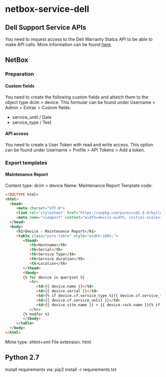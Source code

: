 # netbox-service-dell
## Dell Support Service APIs
You need to request access to the Dell Warranty Status API to be able to make API calls. More information can be found [here](https://techdirect.dell.com/portal.30/Login.aspx).
## NetBox
### Preparation
#### Custom fields
You need to create the following custom fields and attatch them to the object type dcim > device. This formular can be found under Username > Admin > Extras > Custom fields.
* service_until / Date
* service_type / Text
#### API access
You need to create a User Token with read and write access. This option can be found under Username > Profile > API Tokens > Add a token.
### Export templates
#### Maintenance Report
Content type: dcim > device
Name: Maintenance Report
Template code:
```html
<!DOCTYPE html>
<html>
  <head>
	 <meta charset="UTF-8">
	 <link rel="stylesheet" href="https://unpkg.com/purecss@1.0.0/build/pure-min.css" integrity="sha384-nn4HPE8lTHyVtfCBi5yW9d20FjT8BJwUXyWZT9InLYax14RDjBj46LmSztkmNP9w" crossorigin="anonymous">
	 <meta name="viewport" content="width=device-width, initial-scale=1">
  </head>
  <body>
	 <h1>Device - Maintenance Report</h1>
	 <table class="pure-table" style="width:100%;">
		<thead>
		   <th>Hostname</th>
		   <th>Serial</th>
		   <th>Service Type</th>
		   <th>Service duration</th>
		   <th>Location</th>
		</thead>
		<tbody>
		{% for device in queryset %}
		   <tr>
			  <td>{{ device.name }}</td>
			  <td>{{ device.serial }}</td>
			  <td>{% if device.cf.service_type %}{{ device.cf.service_type }}{% else %}<font color="red">{{ device.cf.service_type }}</font>{% endif %}</td>
			  <td>{{ device.cf.service_until }}</td>
			  <td>{{ device.site.name }} > {{ device.rack.name }}{% if device.position %} > U{{ device.position }}{% endif %}</td>
		   </tr>
		{% endfor %}
		</tbody>
	 </table>
  </body>
</html>
```
Mime type: xhtml+xml
File extension: html
## Python 2.7
Install requirements via:
   pip2 install -r requirements.txt
